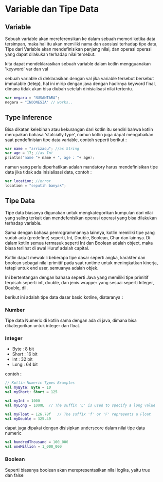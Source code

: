 # Variable dan Tipe Data
## Variable
Sebuah variable akan mereferensikan ke dalam sebuah memori ketika data tersimpan, maka hal itu akan memiliki nama dan asosiasi terhadap tipe data, Tipe dari Variable akan mendefinisikan panjang nilai, dan operasi operasi yang dapat dilakukan terhadap nilai tersebut.

kita dapat mendeklarasikan sebuah variable dalam kotlin mengguanakan 'keyword' var dan val 

sebuah variable di deklarasikan dengan val jika variable tersebut bersebut immutable (tetep), hal ini mirip dengan java dengan hadirnya keyword final, dimana tidak akan bisa diubah setelah dinisialisasi nilai tertentu.
```kotlin
var negara = "NUSANTARA";
negara = "INDONESIA" // works.. 
```

## Type Inference
Bisa dikatan kelebihan atau kekurangan dari kotlin itu sendiri bahwa kotlin merupakan bahasa 'statcially type', namun kotlin juga dapat mengabaikan saat pendefinisian tipe data variable, contoh seperti berikut : 
```kotlin
var name = "arrizaqu"; //as String
var age = 17; //as Int
println("name "+ name + ", age : "+ age);
```

namun yang perlu diperhatikan adalah mandatory harus mendefinisikan tipe data jika tidak ada inisialisasi data, contoh : 
```kotlin
var location; //error
location = "seputih banyak";
```
## Tipe Data
Tipe data biasanya digunakan untuk mengkategorikan kumpulan dari nilai yang saling terkait dan mendefenisikan operasi operasi yang bisa dilakukan terhadap variable.

Sama dengan bahasa pemrogrammannya lainnya, kotlin memiliki tipe yang sudah ada (predefine) seperti, Int, Double, Boolean, Char dan lainnya. Di dalam kotlin semua termasuk seperti Int dan Boolean adalah object, maka biasa terlihat di awal Huruf adalah capital.

Kotlin dapat mewakili beberapa tipe dasar seperti angka, karakter dan boolean sebagai nilai primitif pada saat runtime untuk meningkatkan kinerja, tetapi untuk end user, semuanya adalah objek.

Ini bertentangan dengan bahasa seperti Java yang memiliki tipe primitif terpisah seperti int, double, dan jenis wrapper yang sesuai seperti Integer, Double, dll.

berikut ini adalah tipe data dasar basic kotline, diataranya : 

### Number
Tipe data Numeric di kotlin sama dengan ada di java, dimana bisa dikategorikan untuk integer dan float.

### Integer
- Byte : 8 bit
- Short : 16 bit
- Int : 32 bit
- Long : 64 bit

contoh : 
```kotlin
// Kotlin Numeric Types Examples
val myByte: Byte = 10
val myShort: Short = 125

val myInt = 1000
val myLong = 1000L	// The suffix 'L' is used to specify a long value

val myFloat = 126.78f   // The suffix 'f' or 'F' represents a Float 
val myDouble = 325.49
```

dapat juga dipakai dengan disisipkan underscore dalam nilai tipe data numeric
```kotlin
val hundredThousand = 100_000
val oneMillion = 1_000_000
```
### Boolean
Seperti biasanya boolean akan merepresentasikan nilai logika, yaitu true dan false
